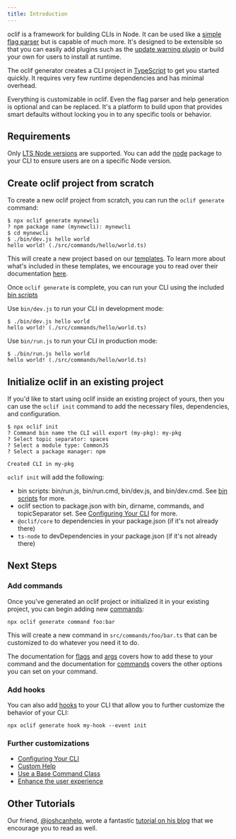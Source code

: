 ```yaml
---
title: Introduction
---
```


oclif is a framework for building CLIs in Node. It can be used like a [simple flag parser](https://github.com/oclif/core#usage) but is capable of much more. It's designed to be extensible so that you can easily add plugins such as the [update warning plugin](https://github.com/oclif/plugin-warn-if-update-available) or build your own for users to install at runtime.

The oclif generator creates a CLI project in [TypeScript](https://github.com/oclif/hello-world) to get you started quickly. It requires very few runtime dependencies and has minimal overhead.

Everything is customizable in oclif. Even the flag parser and help generation is optional and can be replaced. It's a platform to build upon that provides smart defaults without locking you in to any specific tools or behavior.

## Requirements

Only [LTS Node versions](https://nodejs.org/en/about/previous-releases) are supported. You can add the [node](https://www.npmjs.com/package/node) package to your CLI to ensure users are on a specific Node version.


## Create oclif project from scratch

To create a new oclif project from scratch, you can run the `oclif generate` command:

```
$ npx oclif generate mynewcli
? npm package name (mynewcli): mynewcli
$ cd mynewcli
$ ./bin/dev.js hello world
hello world! (./src/commands/hello/world.ts)
```

This will create a new project based on our [templates](./templates.md). To learn more about what's included in these templates, we encourage you to read over their documentation [here](./templates.md).

Once `oclif generate` is complete, you can run your CLI using the included [bin scripts](./templates.md#bin-scripts)

Use `bin/dev.js` to run your CLI in development mode:

```
$ ./bin/dev.js hello world
hello world! (./src/commands/hello/world.ts)
```

Use `bin/run.js` to run your CLI in production mode:

```
$ ./bin/run.js hello world
hello world! (./src/commands/hello/world.ts)
```

## Initialize oclif in an existing project

If you'd like to start using oclif inside an existing project of yours, then you can use the `oclif init` command to add the necessary files, dependencies, and configuration.

```
$ npx oclif init
? Command bin name the CLI will export (my-pkg): my-pkg
? Select topic separator: spaces
? Select a module type: CommonJS
? Select a package manager: npm

Created CLI in my-pkg
```

`oclif init` will add the following:
- bin scripts: bin/run.js, bin/run.cmd, bin/dev.js, and bin/dev.cmd. See [bin scripts](./templates.md#bin-scripts) for more.
- oclif section to package.json with bin, dirname, commands, and topicSeparator set. See [Configuring Your CLI](./configuring_your_cli.md) for more.
- `@oclif/core` to dependencies in your package.json (if it's not already there)
- `ts-node` to devDependencies in your package.json (if it's not already there)

## Next Steps

### Add commands
Once you've generated an oclif project or initialized it in your existing project, you can begin adding new [commands](./commands.md):

```
npx oclif generate command foo:bar
```

This will create a new command in `src/commands/foo/bar.ts` that can be customized to do whatever you need it to do.

The documentation for [flags](./flags.md) and [args](./args.md) covers how to add these to your command and the documentation for [commands](./commands.md) covers the other options you can set on your command.

### Add hooks

You can also add [hooks](./hooks.md) to your CLI that allow you to further customize the behavior of your CLI:

```
npx oclif generate hook my-hook --event init
```

### Further customizations

- [Configuring Your CLI](./configuring_your_cli.md)
- [Custom Help](./help_classes.md)
- [Use a Base Command Class](./base_class.md)
- [Enhance the user experience](./user_experience.md)

## Other Tutorials

Our friend, [@joshcanhelp](https://github.com/joshcanhelp), wrote a fantastic [tutorial on his blog](https://www.joshcanhelp.com/oclif/) that we encourage you to read as well.

